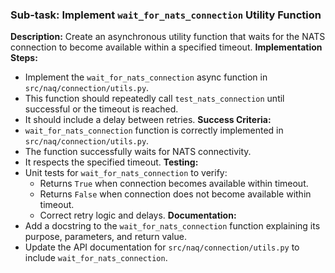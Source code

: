 ### Sub-task: Implement `wait_for_nats_connection` Utility Function
**Description:** Create an asynchronous utility function that waits for the NATS connection to become available within a specified timeout.
**Implementation Steps:**
- Implement the `wait_for_nats_connection` async function in `src/naq/connection/utils.py`.
- This function should repeatedly call `test_nats_connection` until successful or the timeout is reached.
- It should include a delay between retries.
**Success Criteria:**
- `wait_for_nats_connection` function is correctly implemented in `src/naq/connection/utils.py`.
- The function successfully waits for NATS connectivity.
- It respects the specified timeout.
**Testing:**
- Unit tests for `wait_for_nats_connection` to verify:
    - Returns `True` when connection becomes available within timeout.
    - Returns `False` when connection does not become available within timeout.
    - Correct retry logic and delays.
**Documentation:**
- Add a docstring to the `wait_for_nats_connection` function explaining its purpose, parameters, and return value.
- Update the API documentation for `src/naq/connection/utils.py` to include `wait_for_nats_connection`.